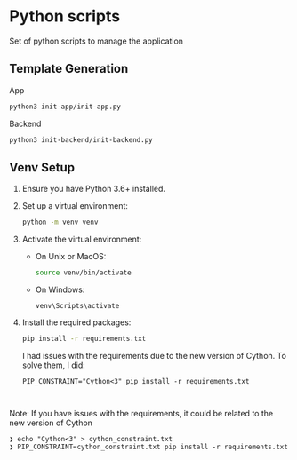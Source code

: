 # Python scripts

Set of python scripts to manage the application

## Template Generation

App

```bash
python3 init-app/init-app.py
```

Backend
```bash
python3 init-backend/init-backend.py
```

## Venv Setup

1. Ensure you have Python 3.6+ installed.

2. Set up a virtual environment:
   ```bash
   python -m venv venv
   ```

3. Activate the virtual environment:
   - On Unix or MacOS:
     ```bash
     source venv/bin/activate
     ```
   - On Windows:
     ```
     venv\Scripts\activate
     ```

4. Install the required packages:
   ```bash
   pip install -r requirements.txt
   ```
   I had issues with the requirements due to the new version of Cython. To solve them, I did:
   ```
   PIP_CONSTRAINT="Cython<3" pip install -r requirements.txt

   

Note:
If you have issues with the requirements, it could be related to the new version of Cython

```
❯ echo "Cython<3" > cython_constraint.txt
❯ PIP_CONSTRAINT=cython_constraint.txt pip install -r requirements.txt
```